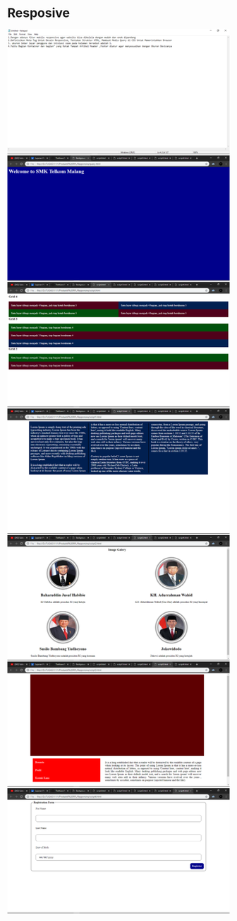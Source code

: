 # Resposive
![alt text](https://github.com/TheNuee/Resposive/blob/master/Screenshot%20(71).png)
![alt text](https://github.com/TheNuee/Resposive/blob/master/Screenshot%20(65).png)
![alt text](https://github.com/TheNuee/Resposive/blob/master/Screenshot%20(66).png)
![alt text](https://github.com/TheNuee/Resposive/blob/master/Screenshot%20(67).png)
![alt text](https://github.com/TheNuee/Resposive/blob/master/Screenshot%20(68).png)
![alt text](https://github.com/TheNuee/Resposive/blob/master/Screenshot%20(69).png)
![alt text](https://github.com/TheNuee/Resposive/blob/master/Screenshot%20(70).png)
